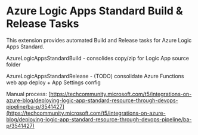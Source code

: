 # Azure Logic Apps Standard Build & Release Tasks

This extension provides automated Build and Release tasks for Azure Logic Apps Standard.

AzureLogicAppsStandardBuild - consolides copy/zip for Logic App source folder

AzureLogicAppsStandardRelease - (TODO) consolidate Azure Functions web app deploy + App Settings config

Manual process: [https://techcommunity.microsoft.com/t5/integrations-on-azure-blog/deploying-logic-app-standard-resource-through-devops-pipeline/ba-p/3541427](https://techcommunity.microsoft.com/t5/integrations-on-azure-blog/deploying-logic-app-standard-resource-through-devops-pipeline/ba-p/3541427)